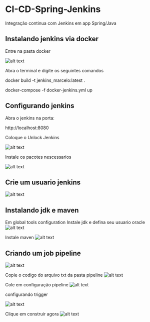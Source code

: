 # CI-CD-Spring-Jenkins

Integração continua com Jenkins em app Spring/Java

## Instalando jenkins via docker

Entre na pasta docker

![alt text](https://i.imgur.com/bypxe7K.png)

Abra o terminal e digite os seguintes comandos

docker build -t jenkins_marcelo:latest .

docker-compose -f docker-jenkins.yml up

## Configurando jenkins

Abra o jenkins na porta:

http://localhost:8080

Coloque o Unlock Jenkins

![alt text](https://i.imgur.com/zzafKAt.png)

Instale os pacotes nescessarios 

![alt text](https://i.imgur.com/rSuRMu5.png)

## Crie um usuario jenkins

![alt text](https://i.imgur.com/GQAcL6u.png)

## Instalando jdk e maven

Em global tools configuration
Instale jdk e defina seu usuario oracle
![alt text](https://i.imgur.com/uJeC06r.png)

Instale maven 
![alt text](https://i.imgur.com/XrzU4DK.png)

## Criando um job pipeline

![alt text](https://i.imgur.com/JQa4Ekz.png)

Copie o codigo do arquivo txt da pasta pipeline
![alt text](https://i.imgur.com/wYyZ7eK.png)

Cole em configuração pipeline
![alt text](https://i.imgur.com/GAVfL1A.png)

configurando trigger

![alt text](https://i.imgur.com/1DgRBtj.png)

Clique em construir agora
![alt text](https://i.imgur.com/TT5x0FH.png)






